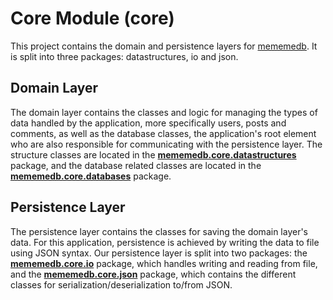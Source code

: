 # Core Module (core)

This project contains the domain and persistence layers for [mememedb](../README.md). It is split into three packages: datastructures, io and json.

## Domain Layer

The domain layer contains the classes and logic for managing the types of data handled by the application,
more specifically users, posts and comments, as well as the database classes, the application's root element who are also responsible for communicating with the persistence layer.
The structure classes are located in the **[mememedb.core.datastructures](src/core/datastructures/README.md)** package, and the database related classes are located in the **[mememedb.core.databases](src/core/databases/README.md)** package.

## Persistence Layer

The persistence layer contains the classes for saving the domain layer's data.
For this application, persistence is achieved by writing the data to file using JSON syntax.
Our persistence layer is split into two packages: the **[mememedb.core.io](src/core/io/README.md)** package, which handles writing and reading from file,
and the **[mememedb.core.json](src/core/json/README.md)** package, which contains the different classes for serialization/deserialization to/from JSON.